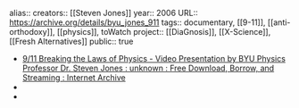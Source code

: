 alias::
creators:: [[Steven Jones]] 
year:: 2006
URL:: https://archive.org/details/byu_jones_911
tags:: documentary, [[9-11]], [[anti-orthodoxy]], [[physics]], toWatch 
project:: [[DiaGnosis]], [[X-Science]], [[Fresh Alternatives]] 
public:: true
- [9/11 Breaking the Laws of Physics - Video Presentation by BYU Physics Professor Dr. Steven Jones : unknown : Free Download, Borrow, and Streaming : Internet Archive](https://archive.org/details/byu_jones_911)
-
-